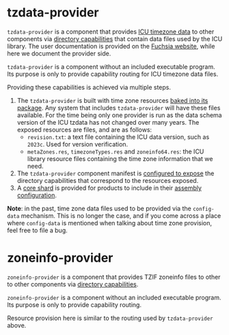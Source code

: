 # tzdata-provider

`tzdata-provider` is a component that provides [ICU timezone data][icu-data]
to other components via [directory capabilities][directory-capability]
that contain data files used by the ICU library. The user documentation
is provided on the [Fuchsia website][icu-data], while here we document the
provider side.

`tzdata-provider` is a component without an included executable program. Its
purpose is only to provide capability routing for ICU timezone data files.

Providing these capabilities is achieved via multiple steps.

1. The `tzdata-provider` is built with time zone resources [baked into its
   package][1]. Any system that includes `tzdata-provider` will have these
   files available. For the time being only one provider is run as the data
   schema version of the ICU tzdata has not changed over many years. The
   exposed resources are files, and are as follows:
      * `revision.txt`: a text file containing the ICU data version, such as
        `2023c`. Used for version verification.
      * `metaZones.res`, `timezoneTypes.res` and `zoneinfo64.res`: the ICU
        library resource files containing the time zone information that we
        need.
2. The `tzdata-provider` component manifest is [configured to expose][2] the
   directory capabilities that correspond to the resources exposed.
3. A [core shard][cs] is provided for products to include in their [assembly
   configuration][ac].

**Note**: in the past, time zone data files used to be provided via the
`config-data` mechanism. This is no longer the case, and if you come across a
place where `config-data` is mentioned when talking about time zone provision,
feel free to file a bug.

# zoneinfo-provider

`zoneinfo-provider` is a component that provides TZIF zoneinfo files to other
to other components via [directory capabilities][directory-capability].

`zoneinfo-provider` is a component without an included executable program. Its
purpose is only to provide capability routing.

Resource provision here is similar to the routing used by `tzdata-provider`
above.

[icu-data]: /docs/development/internationalization/icu_data.md
[directory-capability]: /docs/concepts/components/v2/capabilities/directory.md
[1]: https://cs.opensource.google/fuchsia/fuchsia/+/main:src/intl/tzdata_provider/BUILD.gn;l=24;drc=45f3d3be4e5cb08803335fec520f04d1e24441ba
[2]: https://cs.opensource.google/fuchsia/fuchsia/+/main:src/intl/tzdata_provider/meta/tzdata_provider.cml;l=1;drc=70a76aef047b999d3f3ce08f282cfb42f8dc8019
[cs]: https://cs.opensource.google/fuchsia/fuchsia/+/main:src/intl/tzdata_provider/meta/tzdata_provider.core_shard.cml
[ac]: https://source.corp.google.com/h/turquoise-internal/turquoise/+/main:bundles/assembly/BUILD.gn;l=1414;drc=f07441f4bce3627a03cfbba9491fb43afcc47269

